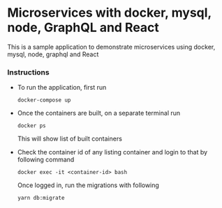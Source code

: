 # Microservices with docker, mysql, node, GraphQL and React

This is a sample application to demonstrate microservices using docker, mysql, node, graphql and React

### Instructions

- To run the application, first run
    ```
    docker-compose up
    ```

- Once the containers are built, on a separate terminal run
    ```
    docker ps
    ```
    This will show list of built containers
    <br />
- Check the container id of any listing container and login to that by following command
    ```
    docker exec -it <container-id> bash
    ```
    Once logged in, run the migrations with following
    ```
    yarn db:migrate
    ```